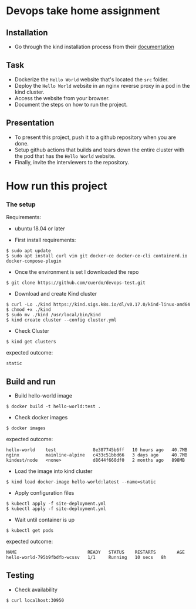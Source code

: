 # Devops take home assignment

## Installation
* Go through the kind installation process from their [documentation](https://kind.sigs.k8s.io/docs/user/quick-start/#installation) 

## Task

- Dockerize the `Hello World` website that's located the `src` folder.
- Deploy the `Hello World` website in an nginx reverse proxy in a pod in the kind cluster.
- Access the website from your browser.
- Document the steps on how to run the project.

## Presentation
- To present this project, push it to a github repository when you are done. 
- Setup github actions that builds and tears down the entire cluster with the pod that has the `Hello World` website. 
- Finally, invite the interviewers to the repository.


# How run this project

### The setup

Requirements:
  - ubuntu 18.04 or later

* First install requirements:
```
$ sudo apt update
$ sudo apt install curl vim git docker-ce docker-ce-cli containerd.io docker-compose-plugin
```
* Once the environment is set I downloaded the repo
```
$ git clone https://github.com/cuerdo/devops-test.git
```

* Download and create Kind cluster

```
$ curl -Lo ./kind https://kind.sigs.k8s.io/dl/v0.17.0/kind-linux-amd64
$ chmod +x ./kind
$ sudo mv ./kind /usr/local/bin/kind
$ kind create cluster --config cluster.yml
```
* Check Cluster

```
$ kind get clusters
```
expected outcome:
```
static
```


## Build and run
* Build hello-world image
```
$ docker build -t hello-world:test .
```

* Check docker images
```
$ docker images
```

expected outcome:
```
hello-world    test              8e387745b6ff   10 hours ago   40.7MB
nginx          mainline-alpine   c433c51bbd66   3 days ago     40.7MB
kindest/node   <none>            d8644f660df0   2 months ago   898MB
```

* Load the image into kind cluster
```
$ kind load docker-image hello-world:latest --name=static
```

* Apply configuration files
```
$ kubectl apply -f site-deployment.yml
$ kubectl apply -f site-deployment.yml
```

* Wait until container is up
```
$ kubectl get pods
```
expected outcome:
```
NAME                           READY   STATUS    RESTARTS        AGE
hello-world-795b9fbdfb-wcssv   1/1     Running   10 secs   8h
```
## Testing

* Check availability
```
$ curl localhost:30950
``` 
